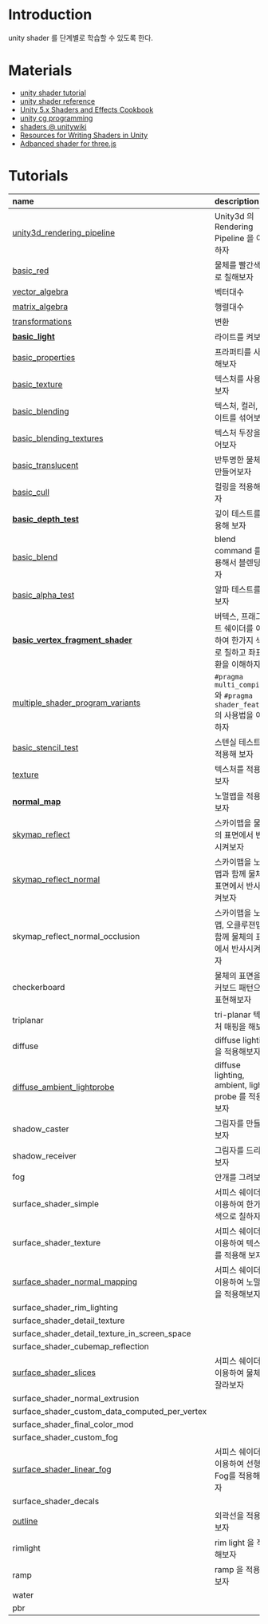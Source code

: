 ﻿# Introduction

unity shader 를 단계별로 학습할 수 있도록 한다.

# Materials

* [unity shader tutorial](https://docs.unity3d.com/Manual/Shaders.html)
* [unity shader reference](https://docs.unity3d.com/Manual/SL-Reference.html)
* [Unity 5.x Shaders and Effects Cookbook](https://books.google.co.kr/books?id=-llLDAAAQBAJ&printsec=frontcover&dq=unity3d+5.x+shader+cook+book&hl=ko&sa=X&redir_esc=y#v=onepage&q=unity3d%205.x%20shader%20cook%20book&f=false)
* [unity cg programming](https://en.wikibooks.org/wiki/Cg_Programming/Unity)
* [shaders @ unitywiki](http://wiki.unity3d.com/index.php/Shaders)
* [Resources for Writing Shaders in Unity](https://github.com/VoxelBoy/Resources-for-Writing-Shaders-in-Unity)
* [Adbanced shader for three.js](https://github.com/lo-th/Shader.lab)

# Tutorials

| name | description |
|:-----|:------------|
| [unity3d_rendering_pipeline](/unity3d_rendering_pipeline.md) | Unity3d 의 Rendering Pipeline 을 이해하자 |
| [basic_red](/Assets/Tutorials/basic_red/basic_red.md) | 물체를 빨간색으로 칠해보자 |
| [vector_algebra](/Assets/Tutorials/vector_algebra/vector_algebra.md) | 벡터대수 |
| [matrix_algebra](/Assets/Tutorials/matrix_algebra/matrix_algebra.md) | 행렬대수 |
| [transformations](/Assets/Tutorials/transformations/transformations.md) | 변환 |
| [**basic_light**](/Assets/Tutorials/basic_light/basic_light.md) | 라이트를 켜보자 |
| [basic_properties](/Assets/Tutorials/basic_properties/basic_properties.md) | 프라퍼티를 사용해보자 |
| [basic_texture](/Assets/Tutorials/basic_texture/basic_texture.md) | 텍스처를 사용해보자 |
| [basic_blending](/Assets/Tutorials/basic_blending/basic_blending.md) | 텍스처, 컬러, 라이트를 섞어보자 |
| [basic_blending_textures](/Assets/Tutorials/basic_blending_textures/basic_blending_textures.md) | 텍스처 두장을 섞어보자 |
| [basic_translucent](/Assets/Tutorials/basic_translucent/basic_translucent.md) | 반투명한 물체를 만들어보자 |
| [basic_cull](/Assets/Tutorials/basic_cull/basic_cull.md) | 컬링을 적용해 보자 |
| [**basic_depth_test**](/Assets/Tutorials/basic_depth_test/basic_depth_test.md) | 깊이 테스트를 적용해 보자 |
| [basic_blend](/Assets/Tutorials/basic_blend/basic_blend.md) | blend command 를 사용해서 블렌딩 하자 |
| [basic_alpha_test](/Assets/Tutorials/basic_alpha_test/basic_alpha_test.md) | 알파 테스트를 해보자 |
| [**basic_vertex_fragment_shader**](/Assets/Tutorials/basic_vertex_fragment_shader/basic_vertex_fragment_shader.md) | 버텍스, 프래그먼트 쉐이더를 이용하여 한가지 색으로 칠하고 좌표변환을 이해하자 |
| [multiple_shader_program_variants](/Assets/Tutorials/multiple_shader_program_variants/multiple_shader_program_variants.md) | `#pragma multi_compile` 와 `#pragma shader_feature` 의 사용법을 이해하자 |
| [basic_stencil_test](/Assets/Tutorials/basic_stencil_test/basic_stencil_test.md) | 스텐실 테스트를 적용해 보자 |
| [texture](/Assets/Tutorials/texture/texture.md) | 텍스처를 적용해 보자 |
| [**normal_map**](/Assets/Tutorials/normal_map/normal_map.md) | 노멀맵을 적용해보자 |
| [skymap_reflect](/Assets/Tutorials/skymap_reflect/skymap_reflect.md) | 스카이맵을 물체의 표면에서 반사시켜보자 |
| [skymap_reflect_normal](/Assets/Tutorials/skymap_reflect_normal/skymap_reflect_normal.md) | 스카이맵을 노멀맵과 함께 물체의 표면에서 반사시켜보자 |
| skymap_reflect_normal_occlusion | 스카이맵을 노멀맵, 오클루젼맵과 함께 물체의 표면에서 반사시켜보자 |
| checkerboard | 물체의 표면을 체커보드 패턴으로 표현해보자 |
| triplanar | tri-planar 텍스처 매핑을 해보자 |
| diffuse | diffuse lighting 을 적용해보자 |
| [diffuse_ambient_lightprobe](/Assets/Tutorials/diffuse_ambient_lightprobe/diffuse_ambient_lightprobe.md) | diffuse lighting, ambient, light probe 를 적용해보자 |
| shadow_caster | 그림자를 만들어보자 |
| shadow_receiver | 그림자를 드리워보자 |
| fog | 안개를 그려보자 |
| surface_shader_simple | 서피스 쉐이더를 이용하여 한가지 색으로 칠하자 |
| surface_shader_texture | 서피스 쉐이더를 이용하여 텍스처를 적용해 보자 |
| [surface_shader_normal_mapping](/Assets/Tutorials/surface_shader_normal_mapping/surface_shader_normal_mapping.md) | 서피스 쉐이더를 이용하여 노말맵을 적용해보자 |
| surface_shader_rim_lighting | |
| surface_shader_detail_texture | |
| surface_shader_detail_texture_in_screen_space | |
| surface_shader_cubemap_reflection | |
| [surface_shader_slices](/Assets/Tutorials/surface_shader_slices/surface_shader_slices.md) | 서피스 쉐이더를 이용하여 물체를 잘라보자 |
| surface_shader_normal_extrusion | |
| surface_shader_custom_data_computed_per_vertex | |
| surface_shader_final_color_mod | |
| surface_shader_custom_fog | |
| [surface_shader_linear_fog](/Assets/Tutorials/surface_shader_linear_fog/surface_shader_linear_fog.md) | 서피스 쉐이더를 이용하여 선형 Fog를 적용해 보자 |
| surface_shader_decals | |
| [outline](/Assets/Tutorials/outline/outline.md) | 외곽선을 적용해보자 |
| rimlight | rim light 을 적용해보자 |
| ramp | ramp 을 적용해보자 |
| water |  |
| pbr |  |
